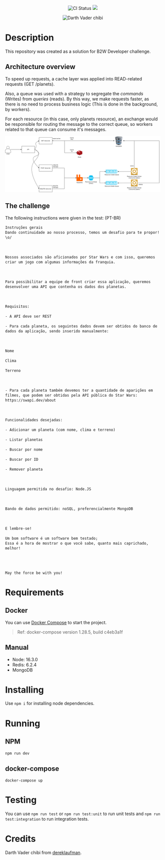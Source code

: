 <p align="center"><img src="https://github.com/ronkiro/B2W-SWAPI-nodejs/actions/workflows/node.js.yml/badge.svg" alt="CI Status" /> <img src="https://img.shields.io/badge/B2W-Star%20Wars-blue" /></p>
<p align="center">
<img src="https://images-wixmp-ed30a86b8c4ca887773594c2.wixmp.com/f/c56d75ad-cb4b-40c1-b67e-3fd8f3f0cc61/d9kj6uq-c09cc6a7-e964-4790-9e22-6406c9ad14f4.png?token=eyJ0eXAiOiJKV1QiLCJhbGciOiJIUzI1NiJ9.eyJzdWIiOiJ1cm46YXBwOjdlMGQxODg5ODIyNjQzNzNhNWYwZDQxNWVhMGQyNmUwIiwiaXNzIjoidXJuOmFwcDo3ZTBkMTg4OTgyMjY0MzczYTVmMGQ0MTVlYTBkMjZlMCIsIm9iaiI6W1t7InBhdGgiOiJcL2ZcL2M1NmQ3NWFkLWNiNGItNDBjMS1iNjdlLTNmZDhmM2YwY2M2MVwvZDlrajZ1cS1jMDljYzZhNy1lOTY0LTQ3OTAtOWUyMi02NDA2YzlhZDE0ZjQucG5nIn1dXSwiYXVkIjpbInVybjpzZXJ2aWNlOmZpbGUuZG93bmxvYWQiXX0._1E4t4y_cVcACx0Qh5E3E7jah8k_BTADHLmlhgSreuM" alt="Darth Vader chibi">
</p>

# Description

This repository was created as a solution for B2W Developer challenge.

## Architecture overview

To speed up requests, a cache layer was applied into READ-related requests (GET /planets).

Also, a queue was used with a strategy to segregate the *commands* (Writes) from *queries* (reads). By this way, we make requests faster, as there is no need to process business logic (This is done in the background, by workers).

For each resource (in this case, only planets resource), an exchange would be responsible for routing the message to the correct queue, so workers related to that queue can consume it's messages.

![Architecture overview](docs/diagram.png)
## The challenge

The following instructions were given in the test: (PT-BR)

```
Instruções gerais
Dando continuidade ao nosso processo, temos um desafio para te propor! \o/



Nossos associados são aficionados por Star Wars e com isso, queremos criar um jogo com algumas informações da franquia.



Para possibilitar a equipe de front criar essa aplicação, queremos desenvolver uma API que contenha os dados dos planetas.



Requisitos:

- A API deve ser REST

- Para cada planeta, os seguintes dados devem ser obtidos do banco de dados da aplicação, sendo inserido manualmente:



Nome

Clima

Terreno



- Para cada planeta também devemos ter a quantidade de aparições em filmes, que podem ser obtidas pela API pública do Star Wars: https://swapi.dev/about



Funcionalidades desejadas:

- Adicionar um planeta (com nome, clima e terreno)

- Listar planetas

- Buscar por nome

- Buscar por ID

- Remover planeta



Linguagem permitida no desafio: Node.JS



Bando de dados permitido: noSQL, preferencialmente MongoDB



E lembre-se!

Um bom software é um software bem testado;
Essa é a hora de mostrar o que você sabe, quanto mais caprichado, melhor!




May the force be with you!
```

# Requirements

## Docker

You can use [Docker Compose](https://docs.docker.com/compose/) to start the project.

> Ref: docker-compose version 1.28.5, build c4eb3a1f

## Manual

- Node: 16.3.0
- Redis: 6.2.4
- MongoDB

# Installing

Use `npm i` for installing node dependencies.

# Running

## NPM

```
npm run dev
```

## docker-compose

```
docker-compose up
```

# Testing

You can use `npm run test` or `npm run test:unit` to run unit tests and `npm run test:integration` to run integration tests.

# Credits

Darth Vader chibi from [dereklaufman](https://www.deviantart.com/dereklaufman/art/Chibi-Vader-578683250).
